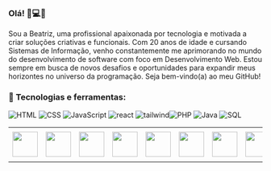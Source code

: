 ### Olá! 👋💻👩

Sou a Beatriz, uma profissional apaixonada por tecnologia e motivada a criar soluções criativas e funcionais. Com 20 anos de idade e cursando Sistemas de Informação, venho constantemente me aprimorando no mundo do desenvolvimento de software com foco em Desenvolvimento Web. Estou sempre em busca de novos desafios e oportunidades para expandir meus horizontes no universo da programação. Seja bem-vindo(a) ao meu GitHub!

<h3>🚀 Tecnologias e ferramentas:</h3>


![HTML](https://img.icons8.com/color/48/000000/html-5--v1.png) ![CSS](https://img.icons8.com/color/48/000000/css3.png) ![JavaScript](https://img.icons8.com/color/48/000000/javascript--v1.png) ![react](https://github.com/beatrizac03/beatrizac03/assets/134962161/4ab09ea9-cfa4-43d8-9b9d-55ff3212e98d) ![tailwind](https://github.com/beatrizac03/beatrizac03/assets/134962161/6f0f97ba-fe05-43b7-8766-6ecf47b4eefe)![PHP](https://img.icons8.com/color/48/000000/php.png) ![Java](https://img.icons8.com/color/48/000000/java-coffee-cup-logo--v1.png) ![SQL](https://img.icons8.com/color/48/000000/sql.png)


<div align="center">
<table>
<tr>
 <td align="center" colspan="11"></td>
</tr> 
<tr>
<td><a href="https://github.com/beatrizac03" target="_blank"><img src="https://github.com/beatrizac03/beatrizac03/blob/main/img/github5.png?raw=true" width="50px" height="50px"/></a>
</td>
<td><a href="https://replit.com/@aramuni"><img src="https://github.com/beatrizac03/beatrizac03/blob/main/img/replit3.svg?raw=true" width="50px" height="50px"/></a>
</td>
<td><a href="mailto:beatrizac03@gmail.com" target="_blank"><img src="https://github.com/beatrizac03/beatrizac03/blob/main/img/gmail3.png?raw=true" width="50px" height="50px"/></a>
</td>
<td><a href="https://wa.me/5531980402103" target="_blank"><img src="https://github.com/beatrizac03/beatrizac03/blob/main/img/wpp2.png?raw=true" width="50px" height="50px"/></a>
</td>
<td><a href="https://www.instagram.com/beatrizac03/" target="_blank"><img src="https://github.com/beatrizac03/beatrizac03/blob/main/img/insta2.png?raw=true" width="50px" height="50px"/></a>
</td>
<td><a href="https://www.linkedin.com/in/beatrizac03/" target="_blank"><img src="https://github.com/beatrizac03/beatrizac03/blob/main/img/linkedin2.png?raw=true" width="50px" height="50px"/></a>
</td>
<td><a href="http://lattes.cnpq.br/1208427665892059" target="_blank"><img src="https://github.com/beatrizac03/beatrizac03/blob/main/img/lattes2.png?raw=true" width="50px" height="50px"/></a>
</td>
<!--<td><a href="https://slack.com/app_redirect?channel=UVD9N6VCL"><img src="https://github.com/beatrizac03/beatrizac03/blob/main/img/slack.png?raw=true" width="50px" height="50px"/></a>
</td>-->
<td><a href="https://discordapp.com/users/959151773728251914" target="_blank"><img src="https://github.com/beatrizac03/beatrizac03/blob/main/img/discord2.png?raw=true" width="50px" height="50px"/></a>
</td>
<td><a href="https://www.skoob.com.br/perfil/Aramuni" target="_blank"><img src="https://github.com/beatrizac03/beatrizac03/blob/main/img/skoob2.png?raw=true" width="50px" height="50px"/></a>
</td>
<td><a href="https://scholar.google.com.br/citations?user=OARYxSYAAAAJ&hl=pt-BR&oi=ao" target="_blank"><img src="https://github.com/beatrizac03/beatrizac03/blob/main/img/scholar2.png?raw=true" width="50px" height="50px"/></a>
</td>
<td><a href="https://calendly.com/aramuni/" target="_blank"><img src="https://github.com/beatrizac03/beatrizac03/blob/main/img/calendar2.png?raw=true" width="50px" height="50px"/></a>
</td>
</tr>
<tr>
 <td align="center" colspan="11"></td>
</tr> 
</table>

</div>
